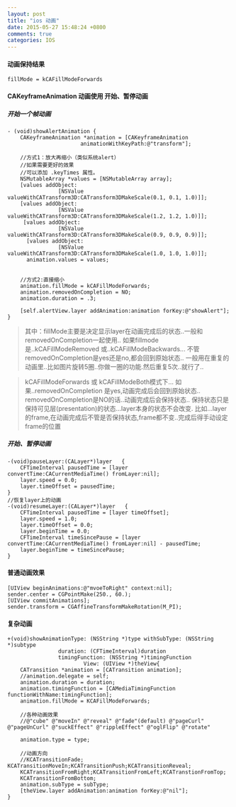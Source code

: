 ```yaml
---
layout: post
title: "ios 动画"
date: 2015-05-27 15:48:24 +0800
comments: true
categories: IOS
---
```

#### 动画保持结果
    fillMode = kCAFillModeForwards

#### CAKeyframeAnimation 动画使用 开始、暂停动画
##### 开始一个帧动画
```
- (void)showAlertAnimation {  
    CAKeyframeAnimation *animation = [CAKeyframeAnimation
                       animationWithKeyPath:@"transform"]; 

    //方式1：放大再缩小（类似系统alert）  
    //如果需要更好的效果  
    //可以添加 .keyTimes 属性。  
    NSMutableArray *values = [NSMutableArray array]; 
    [values addObject:
                [NSValue valueWithCATransform3D:CATransform3DMakeScale(0.1, 0.1, 1.0)]];
    [values addObject:
                [NSValue valueWithCATransform3D:CATransform3DMakeScale(1.2, 1.2, 1.0)]]; 
     [values addObject:
                [NSValue valueWithCATransform3D:CATransform3DMakeScale(0.9, 0.9, 0.9)]];
      [values addObject:
                [NSValue valueWithCATransform3D:CATransform3DMakeScale(1.0, 1.0, 1.0)]]; 
      animation.values = values; 

 
    //方式2:直接缩小  
    animation.fillMode = kCAFillModeForwards;  
    animation.removedOnCompletion = NO;  
    animation.duration = .3;  
      
    [self.alertView.layer addAnimation:animation forKey:@"showAlert"];  
}  
```

<!--more-->

> 其中：fillMode主要是决定显示layer在动画完成后的状态..一般和removedOnCompletion一起使用..
如果fillmode是..kCAFillModeRemoved 或..kCAFillModeBackwards...
不管removedOnCompletion是yes还是no,都会回到原始状态..
一般用在重复的动画里..比如图片旋转5圈..你做一圈的功能.然后重复5次..就行了..

> kCAFillModeForwards 或 kCAFillModeBoth模式下...
如果..removedOnCompletion 是yes,动画完成后会回到原始状态..
removedOnCompletion是NO的话..动画完成后会保持状态..
保持状态只是保持可见层(presentation)的状态...layer本身的状态不会改变.
比如...layer的frame,在动画完成后不管是否保持状态,frame都不变..完成后得手动设定frame的位置

##### 开始、暂停动画
```
-(void)pauseLayer:(CALayer*)layer   {  
    CFTimeInterval pausedTime = [layer convertTime:CACurrentMediaTime() fromLayer:nil];  
    layer.speed = 0.0;  
    layer.timeOffset = pausedTime;  
}  
//恢复layer上的动画  
-(void)resumeLayer:(CALayer*)layer   {  
    CFTimeInterval pausedTime = [layer timeOffset];  
    layer.speed = 1.0;  
    layer.timeOffset = 0.0;  
    layer.beginTime = 0.0;  
    CFTimeInterval timeSincePause = [layer convertTime:CACurrentMediaTime() fromLayer:nil] - pausedTime;  
    layer.beginTime = timeSincePause;  
}  
```

#### 普通动画效果
```
[UIView beginAnimations:@"mvoeToRight" context:nil];
sender.center = CGPointMake(250., 60.);
[UIView commitAnimations];
sender.transform = CGAffineTransformMakeRotation(M_PI);
```

#### 复杂动画
```
+(void)showAnimationType: (NSString *)type withSubType: (NSString *)subtype 
                duration: (CFTimeInterval)duration 
                timingFunction: (NSString *)timingFunction 
                        View: (UIView *)theView{
    CATransition *animation = [CATransition animation];
    //animation.delegate = self;
    animation.duration = duration;
    animation.timingFunction = [CAMediaTimingFunction functionWithName:timingFunction];
    animation.fillMode = KCAFillModeForwards;

    //各种动画效果
    //@"cube" @"moveIn" @"reveal" @"fade"(default) @"pageCurl" @"pageUnCurl" @"suckEffect" @"rippleEffect" @"oglFlip" @"rotate"

    animation.type = type;

    //动画方向
    //KCATransitionFade; KCATransitionMoveIn;KCATransitionPush;KCATransitionReveal;
    KCATransitionFromRight;KCATransitionFromLeft;KCATranstionFromTop;
    KCATransitionFromBottom;
    animation.subType = subType;
    [theView.layer addAnimation:animation forKey:@"nil"];
}
```

